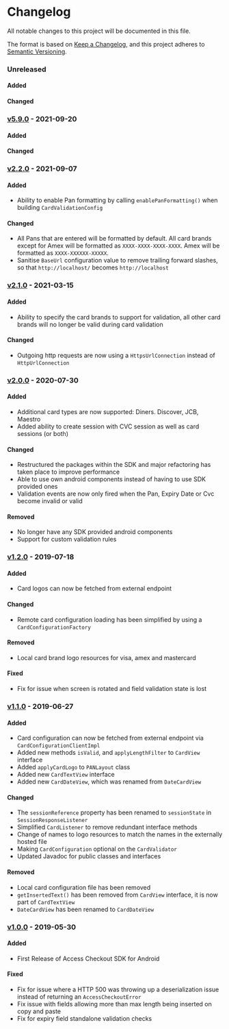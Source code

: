 # Changelog
All notable changes to this project will be documented in this file.

The format is based on [Keep a Changelog](https://keepachangelog.com/en/1.0.0/), and this project adheres to [Semantic Versioning](https://semver.org/spec/v2.0.0.html).

### Unreleased
#### Added

#### Changed

### [v5.9.0](https://github.com/Worldpay/access-checkout-android/releases/tag/v5.9.0) - 2021-09-20
#### Added

#### Changed

### [v2.2.0](https://github.com/Worldpay/access-checkout-android/releases/tag/v2.2.0) - 2021-09-07
#### Added
- Ability to enable Pan formatting by calling `enablePanFormatting()` when building `CardValidationConfig`

#### Changed
- All Pans that are entered will be formatted by default. All card brands except for Amex will be formatted as `XXXX-XXXX-XXXX-XXXX`. Amex will be formatted as `XXXX-XXXXXX-XXXXX`.
- Sanitise `BaseUrl` configuration value to remove trailing forward slashes, so that `http://localhost/` becomes `http://localhost`

### [v2.1.0](https://github.com/Worldpay/access-checkout-android/releases/tag/v2.1.0) - 2021-03-15
#### Added
- Ability to specify the card brands to support for validation, all other card brands will no longer be valid during card validation

#### Changed
- Outgoing http requests are now using a `HttpsUrlConnection` instead of `HttpUrlConnection`

### [v2.0.0](https://github.com/Worldpay/access-checkout-android/releases/tag/v2.0.0) - 2020-07-30
#### Added
- Additional card types are now supported: Diners. Discover, JCB, Maestro
- Added ability to create session with CVC session as well as card sessions (or both)

#### Changed
- Restructured the packages within the SDK and major refactoring has taken place to improve performance
- Able to use own android components instead of having to use SDK provided ones
- Validation events are now only fired when the Pan, Expiry Date or Cvc become invalid or valid

#### Removed
- No longer have any SDK provided android components
- Support for custom validation rules

### [v1.2.0](https://github.com/Worldpay/access-checkout-android/releases/tag/v1.2.0) - 2019-07-18
#### Added
- Card logos can now be fetched from external endpoint

#### Changed
- Remote card configuration loading has been simplified by using a `CardConfigurationFactory`

#### Removed
- Local card brand logo resources for visa, amex and mastercard

#### Fixed
- Fix for issue when screen is rotated and field validation state is lost

### [v1.1.0](https://github.com/Worldpay/access-checkout-android/releases/tag/v1.1.0) - 2019-06-27
#### Added
- Card configuration can now be fetched from external endpoint via `CardConfigurationClientImpl`
- Added new methods `isValid`, and `applyLengthFilter` to `CardView` interface
- Added `applyCardLogo` to `PANLayout` class
- Added new `CardTextView` interface
- Added new `CardDateView`, which was renamed from `DateCardView`

#### Changed
- The `sessionReference` property has been renamed to `sessionState` in `SessionResponseListener`
- Simplified `CardListener` to remove redundant interface methods
- Change of names to logo resources to match the names in the externally hosted file
- Making `CardConfiguration` optional on the `CardValidator`
- Updated Javadoc for public classes and interfaces

#### Removed
- Local card configuration file has been removed
- `getInsertedText()` has been removed from `CardView` interface, it is now part of `CardTextView`
- `DateCardView` has been renamed to `CardDateView`

### [v1.0.0](https://github.com/Worldpay/access-checkout-android/releases/tag/v1.0.0) - 2019-05-30
#### Added
- First Release of Access Checkout SDK for Android

#### Fixed
- Fix for issue where a HTTP 500 was throwing up a deserialization issue instead of returning an `AccessCheckoutError`
- Fix issue with fields allowing more than max length being inserted on copy and paste
- Fix for expiry field standalone validation checks
